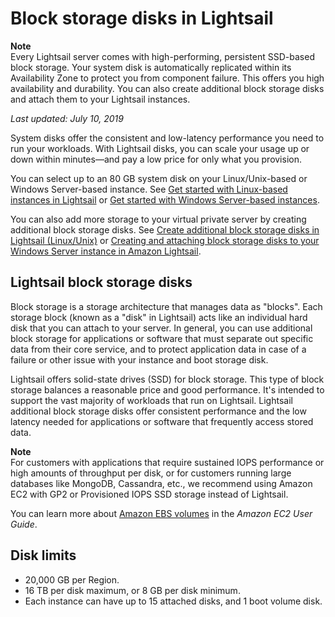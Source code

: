 # Block storage disks in Lightsail<a name="elastic-block-storage-and-ssd-disks-in-amazon-lightsail"></a>

**Note**  
Every Lightsail server comes with high\-performing, persistent SSD\-based block storage\. Your system disk is automatically replicated within its Availability Zone to protect you from component failure\. This offers you high availability and durability\. You can also create additional block storage disks and attach them to your Lightsail instances\.

 *Last updated: July 10, 2019* 

System disks offer the consistent and low\-latency performance you need to run your workloads\. With Lightsail disks, you can scale your usage up or down within minutes—and pay a low price for only what you provision\.

You can select up to an 80 GB system disk on your Linux/Unix\-based or Windows Server\-based instance\. See [Get started with Linux\-based instances in Lightsail](getting-started-with-amazon-lightsail.md) or [Get started with Windows Server\-based instances](get-started-with-windows-based-instances-in-lightsail.md)\.

You can also add more storage to your virtual private server by creating additional block storage disks\. See [Create additional block storage disks in Lightsail \(Linux/Unix\)](create-and-attach-additional-block-storage-disks-linux-unix.md) or [Creating and attaching block storage disks to your Windows Server instance in Amazon Lightsail](create-and-attach-additional-block-storage-disks-windows.md)\.

## Lightsail block storage disks<a name="block-storage-more-information"></a>

Block storage is a storage architecture that manages data as "blocks"\. Each storage block \(known as a "disk" in Lightsail\) acts like an individual hard disk that you can attach to your server\. In general, you can use additional block storage for applications or software that must separate out specific data from their core service, and to protect application data in case of a failure or other issue with your instance and boot storage disk\.

Lightsail offers solid\-state drives \(SSD\) for block storage\. This type of block storage balances a reasonable price and good performance\. It's intended to support the vast majority of workloads that run on Lightsail\. Lightsail additional block storage disks offer consistent performance and the low latency needed for applications or software that frequently access stored data\.

**Note**  
For customers with applications that require sustained IOPS performance or high amounts of throughput per disk, or for customers running large databases like MongoDB, Cassandra, etc\., we recommend using Amazon EC2 with GP2 or Provisioned IOPS SSD storage instead of Lightsail\.

You can learn more about [Amazon EBS volumes](http://docs.aws.amazon.com/AWSEC2/latest/WindowsGuide/EBSVolumes.html) in the *Amazon EC2 User Guide*\.

## Disk limits<a name="block-disk-storage-limits"></a>
+ 20,000 GB per Region\.
+ 16 TB per disk maximum, or 8 GB per disk minimum\.
+ Each instance can have up to 15 attached disks, and 1 boot volume disk\.